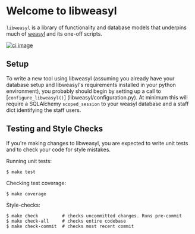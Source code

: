 Welcome to libweasyl
====================

`libweasyl` is a library of functionality and database models that underpins
much of [weasyl](https://github.com/weasyl/weasyl) and its one-off scripts.

[![ci image]][ci]


Setup
-----

To write a new tool using libweasyl (assuming you already have your database
setup and libweasyl's requirements installed in your python environment), you
probably should begin by setting up a call to [`configure_libweasyl()`]
(libweasyl/configuration.py). At minimum this will require a SQLAlchemy
`scoped_session` to your weasyl database and a staff dict identifying
the staff users.


Testing and Style Checks
------------------------

If you're making changes to libweasyl, you are expected to write unit tests
and to check your code for style mistakes.

Running unit tests:

    $ make test

Checking test coverage:

    $ make coverage

Style-checks:

    $ make check         # checks uncommitted changes. Runs pre-commit
    $ make check-all     # checks entire codebase
    $ make check-commit  # checks most recent commit


  [ci image]: https://api.travis-ci.org/Weasyl/libweasyl.svg?branch=master
  [ci]: https://travis-ci.org/Weasyl/libweasyl
